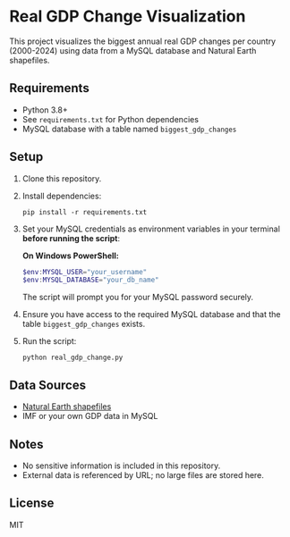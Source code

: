 # Real GDP Change Visualization

This project visualizes the biggest annual real GDP changes per country (2000-2024) using data from a MySQL database and Natural Earth shapefiles.

## Requirements
- Python 3.8+
- See `requirements.txt` for Python dependencies
- MySQL database with a table named `biggest_gdp_changes`

## Setup
1. Clone this repository.
2. Install dependencies:
   ```
   pip install -r requirements.txt
   ```
3. Set your MySQL credentials as environment variables in your terminal **before running the script**:
   
   **On Windows PowerShell:**
   ```powershell
   $env:MYSQL_USER="your_username"
   $env:MYSQL_DATABASE="your_db_name"
   ```
   The script will prompt you for your MySQL password securely.
4. Ensure you have access to the required MySQL database and that the table `biggest_gdp_changes` exists.
5. Run the script:
   ```
   python real_gdp_change.py
   ```

## Data Sources
- [Natural Earth shapefiles](https://www.naturalearthdata.com/downloads/10m-cultural-vectors/)
- IMF or your own GDP data in MySQL

## Notes
- No sensitive information is included in this repository.
- External data is referenced by URL; no large files are stored here.

## License
MIT
